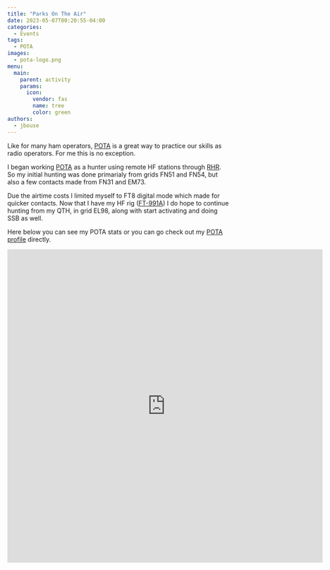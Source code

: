 ```yaml
---
title: "Parks On The Air"
date: 2023-05-07T00:20:55-04:00
categories:
  - Events
tags:
  - POTA
images:
  - pota-logo.png
menu:
  main:
    parent: activity
    params:
      icon:
        vendor: fas
        name: tree
        color: green
authors:
  - jbouse
---
```


Like for many ham operators, [POTA] is a great way to practice our skills as radio operators.
For me this is no exception.

<!--more-->

I began working [POTA] as a hunter using remote HF stations through [RHR]. So my initial
hunting was done primarialy from grids FN51 and FN54, but also a few contacts made from FN31 and EM73. 

Due the airtime costs I limited myself to FT8 digital mode which made for quicker
contacts. Now that I have my HF rig ([FT-991A]) I do hope to continue hunting from my 
QTH, in grid EL98, along with start activating and doing SSB as well.

Here below you can see my POTA stats or you can go check out my [POTA profile](https://pota.app/#/profile/KQ4AFY) directly.

<iframe src="https://wd4dan.net/pota/?KQ4AFY&hunteronly" height="710" width="715" frameborder="0" scrolling="no"></iframe>

[POTA]: https://pota.app/ "Parks On The Air"
[RHR]: https://www.remotehamradio.com/ "Remote Ham Radio"
[FT-991A]: https://www.yaesu.com/indexVS.cfm?cmd=DisplayProducts&ProdCatID=102&encProdID=490C4A71118AD0F4E825E89D821B73BB "Yaesu FT-991A"
